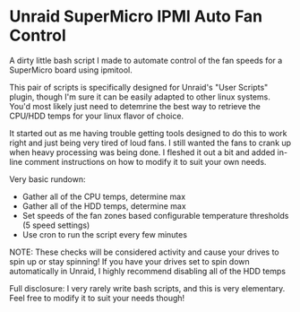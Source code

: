 # Unraid SuperMicro IPMI Auto Fan Control
A dirty little bash script I made to automate control of the fan speeds for a SuperMicro board using ipmitool. 

This pair of scripts is specifically designed for Unraid's "User Scripts" plugin, though I'm sure it can be easily adapted to other linux systems. You'd most likely just need to detemrine the best way to retrieve the CPU/HDD temps for your linux flavor of choice.

It started out as me having trouble getting tools designed to do this to work right and just being very tired of loud fans. I still wanted the fans to crank up when heavy processing was being done. I fleshed it out a bit and added in-line comment instructions on how to modify it to suit your own needs.

Very basic rundown:
- Gather all of the CPU temps, determine max
- Gather all of the HDD temps, determine max
- Set speeds of the fan zones based configurable temperature thresholds (5 speed settings)
- Use cron to run the script every few minutes

NOTE: These checks will be considered activity and cause your drives to spin up or stay spinning! 
If you have your drives set to spin down automatically in Unraid, I highly recommend disabling all of the HDD temps

Full disclosure: I very rarely write bash scripts, and this is very elementary. Feel free to modify it to suit your needs though!
